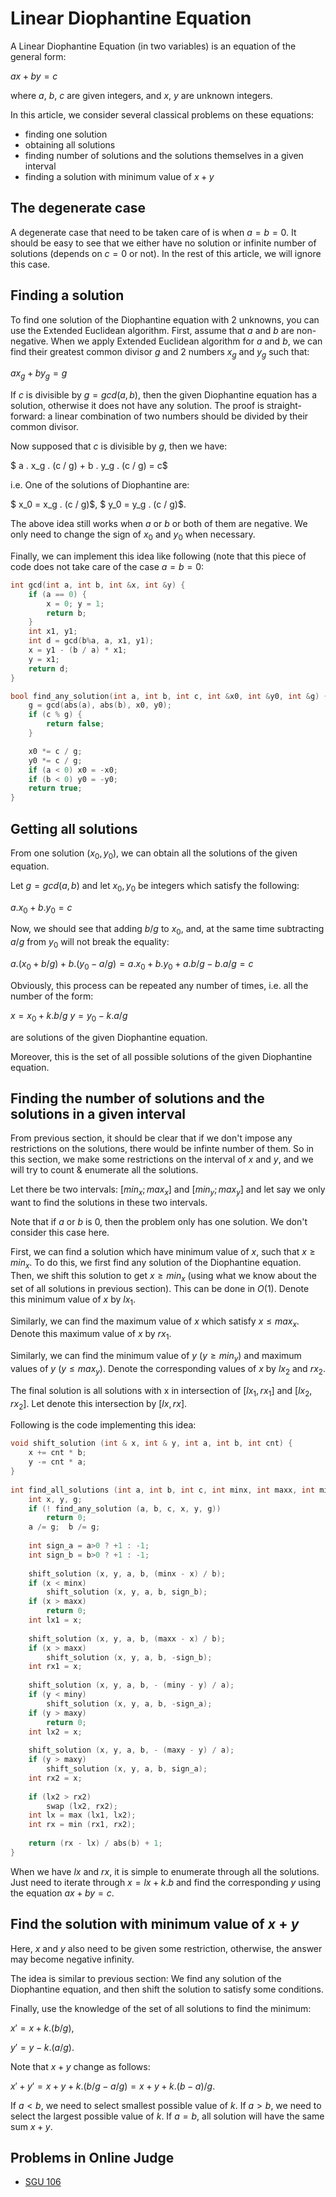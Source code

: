 <!--?title Linear Diophantine Equation-->
# Linear Diophantine Equation

A Linear Diophantine Equation (in two variables) is an equation of the general form:

$ax + by = c$

where $a$, $b$, $c$ are given integers, and $x$, $y$ are unknown integers.

In this article, we consider several classical problems on these equations:

* finding one solution
* obtaining all solutions
* finding number of solutions and the solutions themselves in a given interval
* finding a solution with minimum value of $x + y$

## The degenerate case

A degenerate case that need to be taken care of is when $a = b = 0$. It should be easy to see that we either have no solution or infinite number of solutions (depends on $c = 0$ or not). In the rest of this article, we will ignore this case.

## Finding a solution

To find one solution of the Diophantine equation with 2 unknowns, you can use the Extended Euclidean algorithm. First, assume that $a$ and $b$ are non-negative. When we apply Extended Euclidean algorithm for $a$ and $b$, we can find their greatest common divisor $g$ and 2 numbers $x_g$ and $y_g$ such that:

$a x_g + b y_g = g$

If $c$ is divisible by $g = gcd(a, b)$, then the given Diophantine equation has a solution, otherwise it does not have any solution. The proof is straight-forward: a linear combination of two numbers should be divided by their common divisor.

Now supposed that $c$ is divisible by $g$, then we have:

$ a . x_g . (c / g) + b . y_g . (c / g) = c$

i.e. One of the solutions of Diophantine are:

$ x_0 = x_g . (c / g)$,
$ y_0 = y_g . (c / g)$.

The above idea still works when $a$ or $b$ or both of them are negative. We only need to change the sign of $x_0$ and $y_0$ when necessary.

Finally, we can implement this idea like following (note that this piece of code does not take care of the case $a = b = 0$:

```cpp
int gcd(int a, int b, int &x, int &y) {
    if (a == 0) {
        x = 0; y = 1;
        return b;
    }
    int x1, y1;
    int d = gcd(b%a, a, x1, y1);
    x = y1 - (b / a) * x1;
    y = x1;
    return d;
}

bool find_any_solution(int a, int b, int c, int &x0, int &y0, int &g) {
    g = gcd(abs(a), abs(b), x0, y0);
    if (c % g) {
        return false;
    }

    x0 *= c / g;
    y0 *= c / g;
    if (a < 0) x0 = -x0;
    if (b < 0) y0 = -y0;
    return true;
}
```

## Getting all solutions

From one solution $(x_0, y_0)$, we can obtain all the solutions of the given equation.

Let $g = gcd(a, b)$ and let $x_0, y_0$ be integers which satisfy the following:

$a . x_0 + b . y_0 = c$

Now, we should see that adding $b / g$ to $x_0$, and, at the same time subtracting $a / g$ from $y_0$ will not break the equality:

$a . (x_0 + b / g) + b . (y_0 - a / g) = a . x_0 + b . y_0 + a . b / g - b . a / g = c$

Obviously, this process can be repeated any number of times, i.e. all the number of the form:

$x = x_0 + k . b / g$
$y = y_0 - k . a / g$

are solutions of the given Diophantine equation.

Moreover, this is the set of all possible solutions of the given Diophantine equation.

## Finding the number of solutions and the solutions in a given interval

From previous section, it should be clear that if we don't impose any restrictions on the solutions, there would be infinte number of them. So in this section, we make some restrictions on the interval of $x$ and $y$, and we will try to count & enumerate all the solutions.

Let there be two intervals: $[min_x; max_x]$ and $[min_y; max_y]$ and let say we only want to find the solutions in these two intervals.

Note that if $a$ or $b$ is $0$, then the problem only has one solution. We don't consider this case here.

First, we can find a solution which have minimum value of $x$, such that $x \ge min_x$. To do this, we first find any solution of the Diophantine equation. Then, we shift this solution to get $x \ge min_x$ (using what we know about the set of all solutions in previous section). This can be done in $O(1)$. Denote this minimum value of $x$ by $lx_1$.

Similarly, we can find the maximum value of $x$ which satisfy $x \le max_x$. Denote this maximum value of $x$ by $rx_1$.

Similarly, we can find the minimum value of $y$ $(y \ge min_y)$ and maximum values of $y$ $(y \le max_y)$. Denote the corresponding values of $x$ by $lx_2$ and $rx_2$.

The final solution is all solutions with x in intersection of $[lx_1, rx_1]$ and $[lx_2, rx_2]$. Let denote this intersection by $[lx, rx]$.

Following is the code implementing this idea:

```cpp
void shift_solution (int & x, int & y, int a, int b, int cnt) {
	x += cnt * b;
	y -= cnt * a;
}
 
int find_all_solutions (int a, int b, int c, int minx, int maxx, int miny, int maxy) {
	int x, y, g;
	if (! find_any_solution (a, b, c, x, y, g))
		return 0;
	a /= g;  b /= g;
 
	int sign_a = a>0 ? +1 : -1;
	int sign_b = b>0 ? +1 : -1;
 
	shift_solution (x, y, a, b, (minx - x) / b);
	if (x < minx)
		shift_solution (x, y, a, b, sign_b);
	if (x > maxx)
		return 0;
	int lx1 = x;
 
	shift_solution (x, y, a, b, (maxx - x) / b);
	if (x > maxx)
		shift_solution (x, y, a, b, -sign_b);
	int rx1 = x;
 
	shift_solution (x, y, a, b, - (miny - y) / a);
	if (y < miny)
		shift_solution (x, y, a, b, -sign_a);
	if (y > maxy)
		return 0;
	int lx2 = x;
 
	shift_solution (x, y, a, b, - (maxy - y) / a);
	if (y > maxy)
		shift_solution (x, y, a, b, sign_a);
	int rx2 = x;
 
	if (lx2 > rx2)
		swap (lx2, rx2);
	int lx = max (lx1, lx2);
	int rx = min (rx1, rx2);
 
	return (rx - lx) / abs(b) + 1;
}
```

When we have $lx$ and $rx$, it is simple to enumerate through all the solutions. Just need to iterate through $x = lx + k . b$ and find the corresponding $y$ using the equation $a x + b y = c$.

## Find the solution with minimum value of $x + y$

Here, $x$ and $y$ also need to be given some restriction, otherwise, the answer may become negative infinity.

The idea is similar to previous section: We find any solution of the Diophantine equation, and then shift the solution to satisfy some conditions.

Finally, use the knowledge of the set of all solutions to find the minimum:

$x' = x + k . (b / g)$,

$y' = y - k . (a / g)$.

Note that $x + y$ change as follows:

$x' + y' = x + y + k . (b/g - a/g) = x + y + k . (b - a) / g$.

If $a < b$, we need to select smallest possible value of $k$. If $a > b$, we need to select the largest possible value of $k$. If $a = b$, all solution will have the same sum $x + y$.

## Problems in Online Judge

* [SGU 106](http://acm.sgu.ru/problem.php?contest=0&problem=106)
